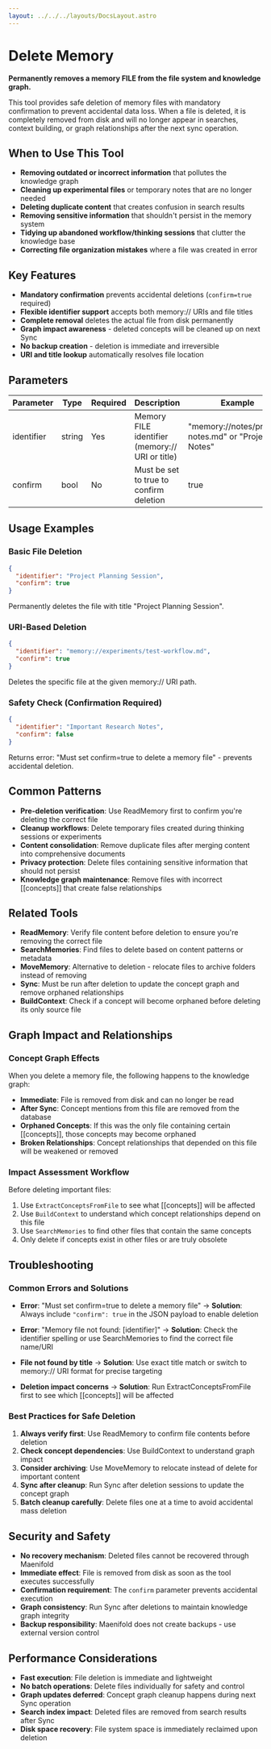 ```yaml
---
layout: ../../../layouts/DocsLayout.astro
---
```


# Delete Memory

**Permanently removes a memory FILE from the file system and knowledge graph.**

This tool provides safe deletion of memory files with mandatory confirmation to prevent accidental data loss. When a file is deleted, it is completely removed from disk and will no longer appear in searches, context building, or graph relationships after the next sync operation.

## When to Use This Tool

- **Removing outdated or incorrect information** that pollutes the knowledge graph
- **Cleaning up experimental files** or temporary notes that are no longer needed  
- **Deleting duplicate content** that creates confusion in search results
- **Removing sensitive information** that shouldn't persist in the memory system
- **Tidying up abandoned workflow/thinking sessions** that clutter the knowledge base
- **Correcting file organization mistakes** where a file was created in error

## Key Features

- **Mandatory confirmation** prevents accidental deletions (`confirm=true` required)
- **Flexible identifier support** accepts both memory:// URIs and file titles
- **Complete removal** deletes the actual file from disk permanently
- **Graph impact awareness** - deleted concepts will be cleaned up on next Sync
- **No backup creation** - deletion is immediate and irreversible
- **URI and title lookup** automatically resolves file location

## Parameters

| Parameter | Type | Required | Description | Example |
|-----------|------|----------|-------------|---------|
| identifier | string | Yes | Memory FILE identifier (memory:// URI or title) | "memory://notes/project-notes.md" or "Project Notes" |
| confirm | bool | No | Must be set to true to confirm deletion | true |

## Usage Examples

### Basic File Deletion
```json
{
  "identifier": "Project Planning Session",
  "confirm": true
}
```
Permanently deletes the file with title "Project Planning Session".

### URI-Based Deletion  
```json
{
  "identifier": "memory://experiments/test-workflow.md",
  "confirm": true
}
```
Deletes the specific file at the given memory:// URI path.

### Safety Check (Confirmation Required)
```json
{
  "identifier": "Important Research Notes",
  "confirm": false
}
```
Returns error: "Must set confirm=true to delete a memory file" - prevents accidental deletion.

## Common Patterns

- **Pre-deletion verification**: Use ReadMemory first to confirm you're deleting the correct file
- **Cleanup workflows**: Delete temporary files created during thinking sessions or experiments
- **Content consolidation**: Remove duplicate files after merging content into comprehensive documents
- **Privacy protection**: Delete files containing sensitive information that should not persist
- **Knowledge graph maintenance**: Remove files with incorrect [[concepts]] that create false relationships

## Related Tools

- **ReadMemory**: Verify file content before deletion to ensure you're removing the correct file
- **SearchMemories**: Find files to delete based on content patterns or metadata
- **MoveMemory**: Alternative to deletion - relocate files to archive folders instead of removing
- **Sync**: Must be run after deletion to update the concept graph and remove orphaned relationships
- **BuildContext**: Check if a concept will become orphaned before deleting its only source file

## Graph Impact and Relationships

### Concept Graph Effects
When you delete a memory file, the following happens to the knowledge graph:

- **Immediate**: File is removed from disk and can no longer be read
- **After Sync**: Concept mentions from this file are removed from the database
- **Orphaned Concepts**: If this was the only file containing certain [[concepts]], those concepts may become orphaned
- **Broken Relationships**: Concept relationships that depended on this file will be weakened or removed

### Impact Assessment Workflow
Before deleting important files:
1. Use `ExtractConceptsFromFile` to see what [[concepts]] will be affected
2. Use `BuildContext` to understand which concept relationships depend on this file  
3. Use `SearchMemories` to find other files that contain the same concepts
4. Only delete if concepts exist in other files or are truly obsolete

## Troubleshooting

### Common Errors and Solutions

- **Error**: "Must set confirm=true to delete a memory file" 
  → **Solution**: Always include `"confirm": true` in the JSON payload to enable deletion

- **Error**: "Memory file not found: [identifier]"
  → **Solution**: Check the identifier spelling or use SearchMemories to find the correct file name/URI

- **File not found by title**
  → **Solution**: Use exact title match or switch to memory:// URI format for precise targeting

- **Deletion impact concerns**
  → **Solution**: Run ExtractConceptsFromFile first to see which [[concepts]] will be affected

### Best Practices for Safe Deletion

1. **Always verify first**: Use ReadMemory to confirm file contents before deletion
2. **Check concept dependencies**: Use BuildContext to understand graph impact  
3. **Consider archiving**: Use MoveMemory to relocate instead of delete for important content
4. **Sync after cleanup**: Run Sync after deletion sessions to update the concept graph
5. **Batch cleanup carefully**: Delete files one at a time to avoid accidental mass deletion

## Security and Safety

- **No recovery mechanism**: Deleted files cannot be recovered through Maenifold
- **Immediate effect**: File is removed from disk as soon as the tool executes successfully
- **Confirmation requirement**: The `confirm` parameter prevents accidental execution
- **Graph consistency**: Run Sync after deletions to maintain knowledge graph integrity
- **Backup responsibility**: Maenifold does not create backups - use external version control

## Performance Considerations

- **Fast execution**: File deletion is immediate and lightweight
- **No batch operations**: Delete files individually for safety and control
- **Graph updates deferred**: Concept graph cleanup happens during next Sync operation
- **Search index impact**: Deleted files are removed from search results after Sync
- **Disk space recovery**: File system space is immediately reclaimed upon deletion
